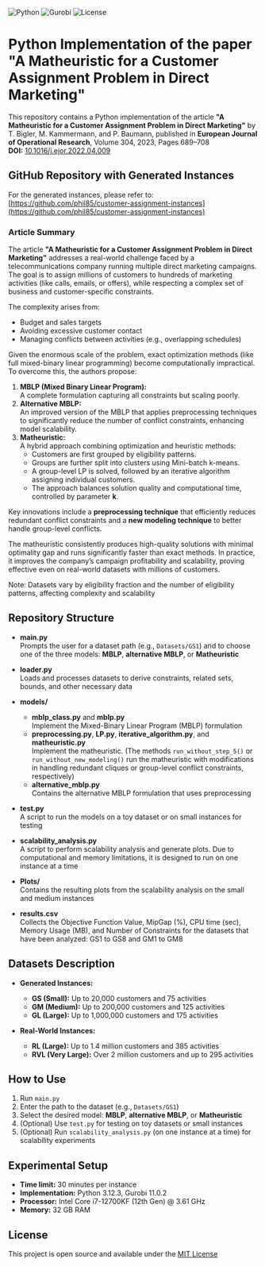 ![Python](https://img.shields.io/badge/Python-3.12.3-blue.svg)
![Gurobi](https://img.shields.io/badge/Gurobi-11.0.2-blue)
![License](https://img.shields.io/badge/License-MIT-green.svg)

# Python Implementation of the paper "A Matheuristic for a Customer Assignment Problem in Direct Marketing"

This repository contains a Python implementation of the article **"A Matheuristic for a Customer Assignment Problem in Direct Marketing"** by T. Bigler, M. Kammermann, and P. Baumann, published in **European Journal of Operational Research**, Volume 304, 2023, Pages 689–708  
**DOI:** [10.1016/j.ejor.2022.04.009](https://doi.org/10.1016/j.ejor.2022.04.009)

## GitHub Repository with Generated Instances

For the generated instances, please refer to:  
[https://github.com/phil85/customer-assignment-instances](https://github.com/phil85/customer-assignment-instances)

### Article Summary

The article **"A Matheuristic for a Customer Assignment Problem in Direct Marketing"** addresses a real-world challenge faced by a telecommunications company running multiple direct marketing campaigns. The goal is to assign millions of customers to hundreds of marketing activities (like calls, emails, or offers), while respecting a complex set of business and customer-specific constraints.

The complexity arises from:
- Budget and sales targets
- Avoiding excessive customer contact
- Managing conflicts between activities (e.g., overlapping schedules)

Given the enormous scale of the problem, exact optimization methods (like full mixed-binary linear programming) become computationally impractical. To overcome this, the authors propose:
1. **MBLP (Mixed Binary Linear Program):**  
   A complete formulation capturing all constraints but scaling poorly.
2. **Alternative MBLP:**  
   An improved version of the MBLP that applies preprocessing techniques to significantly reduce the number of conflict constraints, enhancing model scalability.
3. **Matheuristic:**  
   A hybrid approach combining optimization and heuristic methods:
   - Customers are first grouped by eligibility patterns.
   - Groups are further split into clusters using Mini-batch k-means.
   - A group-level LP is solved, followed by an iterative algorithm assigning individual customers.
   - The approach balances solution quality and computational time, controlled by parameter **k**.

Key innovations include a **preprocessing technique** that efficiently reduces redundant conflict constraints and a **new modeling technique** to better handle group-level conflicts.

The matheuristic consistently produces high-quality solutions with minimal optimality gap and runs significantly faster than exact methods. In practice, it improves the company’s campaign profitability and scalability, proving effective even on real-world datasets with millions of customers.

Note: Datasets vary by eligibility fraction and the number of eligibility patterns, affecting complexity and scalability

## Repository Structure

- **main.py**  
  Prompts the user for a dataset path (e.g., `Datasets/GS1`) and to choose one of the three models: **MBLP**, **alternative MBLP**, or **Matheuristic**

- **loader.py**  
  Loads and processes datasets to derive constraints, related sets, bounds, and other necessary data

- **models/**  
  - **mblp_class.py** and **mblp.py**  
    Implement the Mixed-Binary Linear Program (MBLP) formulation  
  - **preprocessing.py**, **LP.py**, **iterative_algorithm.py**, and **matheuristic.py**  
    Implement the matheuristic. (The methods `run_without_step_5()` or `run_without_new_modeling()` run the matheuristic with modifications in handling redundant cliques or group-level conflict constraints, respectively)  
  - **alternative_mblp.py**  
    Contains the alternative MBLP formulation that uses preprocessing

- **test.py**  
  A script to run the models on a toy dataset or on small instances for testing

- **scalability_analysis.py**  
  A script to perform scalability analysis and generate plots. Due to computational and memory limitations, it is designed to run on one instance at a time

- **Plots/**  
  Contains the resulting plots from the scalability analysis on the small and medium instances

- **results.csv**  
  Collects the Objective Function Value, MipGap (%), CPU time (sec), Memory Usage (MB), and Number of Constraints for the datasets that have been analyzed: GS1 to GS8 and GM1 to GM8

## Datasets Description

- **Generated Instances:**  
  - **GS (Small):** Up to 20,000 customers and 75 activities  
  - **GM (Medium):** Up to 200,000 customers and 125 activities  
  - **GL (Large):** Up to 1,000,000 customers and 175 activities

- **Real-World Instances:**  
  - **RL (Large):** Up to 1.4 million customers and 385 activities  
  - **RVL (Very Large):** Over 2 million customers and up to 295 activities 

## How to Use

1. Run `main.py`
2. Enter the path to the dataset (e.g., `Datasets/GS1`)
3. Select the desired model: **MBLP**, **alternative MBLP**, or **Matheuristic**
4. (Optional) Use `test.py` for testing on toy datasets or small instances
5. (Optional) Run `scalability_analysis.py` (on one instance at a time) for scalability experiments


## Experimental Setup

- **Time limit:** 30 minutes per instance  
- **Implementation:** Python 3.12.3, Gurobi 11.0.2  
- **Processor:** Intel Core i7-12700KF (12th Gen) @ 3.61 GHz  
- **Memory:** 32 GB RAM


## License

This project is open source and available under the [MIT License](LICENSE)
